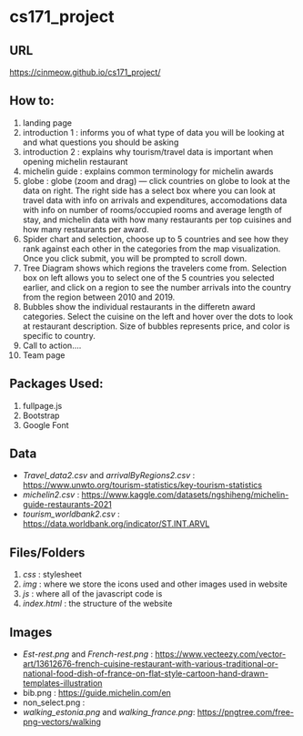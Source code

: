 # cs171_project

## URL
https://cinmeow.github.io/cs171_project/

## How to: 
1. landing page
2. introduction 1 : informs you of what type of data you will be looking at and what questions you should be asking
3. introduction 2 : explains why tourism/travel data is important when opening michelin restaurant
4. michelin guide : explains common terminology for michelin awards
5. globe : globe (zoom and drag) — click countries on globe to look at the data on right. The right side has a select box where you can look at travel data with info on arrivals and expenditures, accomodations data with info on number of rooms/occupied rooms and average length of stay, and michelin data with how many restaurants per top cuisines and how many restaurants per award.
6. Spider chart and selection, choose up to 5 countries and see how they rank against each other in the categories from the map visualization. Once you click submit, you will be prompted to scroll down.
7. Tree Diagram shows which regions the travelers come from. Selection box on left allows you to select one of the 5 countries you selected earlier, and click on a region to see the number arrivals into the country from the region between 2010 and 2019.
8. Bubbles show the individual restaurants in the differetn award categories. Select the cuisine on the left and hover over the dots to look at restaurant description. Size of bubbles represents price, and color is specific to country.
9. Call to action....
10. Team page

## Packages Used: 
1. fullpage.js
2. Bootstrap
3. Google Font

## Data
* _Travel_data2.csv_ and _arrivalByRegions2.csv_ : https://www.unwto.org/tourism-statistics/key-tourism-statistics
* _michelin2.csv_ : https://www.kaggle.com/datasets/ngshiheng/michelin-guide-restaurants-2021
* _tourism_worldbank2.csv_ : https://data.worldbank.org/indicator/ST.INT.ARVL

## Files/Folders
1. _css_ : stylesheet
2. _img_ : where we store the icons used and other images used in website
3. _js_ : where all of the javascript code is
4. _index.html_ : the structure of the website

## Images
* _Est-rest.png_ and _French-rest.png_ : https://www.vecteezy.com/vector-art/13612676-french-cuisine-restaurant-with-various-traditional-or-national-food-dish-of-france-on-flat-style-cartoon-hand-drawn-templates-illustration
* bib.png : https://guide.michelin.com/en
* non_select.png :
* _walking_estonia.png_ and _walking_france.png_: https://pngtree.com/free-png-vectors/walking
